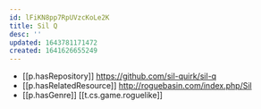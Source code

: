 ```yaml
---
id: lFiKN8pp7RpUVzcKoLe2K
title: Sil Q
desc: ''
updated: 1643781171472
created: 1641626655249
---
```



- [[p.hasRepository]] https://github.com/sil-quirk/sil-q
- [[p.hasRelatedResource]] http://roguebasin.com/index.php/Sil  
- [[p.hasGenre]] [[t.cs.game.roguelike]]
